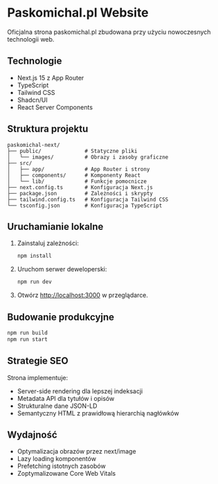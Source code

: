 # Paskomichal.pl Website

Oficjalna strona paskomichal.pl zbudowana przy użyciu nowoczesnych technologii web.

## Technologie

- Next.js 15 z App Router
- TypeScript
- Tailwind CSS
- Shadcn/UI
- React Server Components

## Struktura projektu

```
paskomichal-next/
├── public/              # Statyczne pliki
│   └── images/          # Obrazy i zasoby graficzne
├── src/
│   ├── app/             # App Router i strony
│   ├── components/      # Komponenty React
│   └── lib/             # Funkcje pomocnicze
├── next.config.ts       # Konfiguracja Next.js
├── package.json         # Zależności i skrypty
├── tailwind.config.ts   # Konfiguracja Tailwind CSS
└── tsconfig.json        # Konfiguracja TypeScript
```

## Uruchamianie lokalne

1. Zainstaluj zależności:
   ```bash
   npm install
   ```

2. Uruchom serwer deweloperski:
   ```bash
   npm run dev
   ```

3. Otwórz [http://localhost:3000](http://localhost:3000) w przeglądarce.

## Budowanie produkcyjne

```bash
npm run build
npm run start
```

## Strategie SEO

Strona implementuje:
- Server-side rendering dla lepszej indeksacji
- Metadata API dla tytułów i opisów
- Strukturalne dane JSON-LD
- Semantyczny HTML z prawidłową hierarchią nagłówków

## Wydajność

- Optymalizacja obrazów przez next/image
- Lazy loading komponentów
- Prefetching istotnych zasobów
- Zoptymalizowane Core Web Vitals